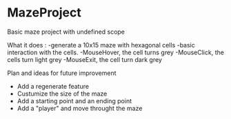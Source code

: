 # MazeProject
Basic maze project with undefined scope

What it does :
  -generate a 10x15 maze with hexagonal cells
  -basic interaction with the cells. 
    -MouseHover, the cell turns grey
    -MouseClick, the cells turn light grey
    -MouseExit, the cell turn dark grey
    
 Plan and ideas for future improvement
  - Add a regenerate feature
  - Custumize the size of the maze
  - Add a starting point and an ending point
  - Add a "player" and move throught the maze

